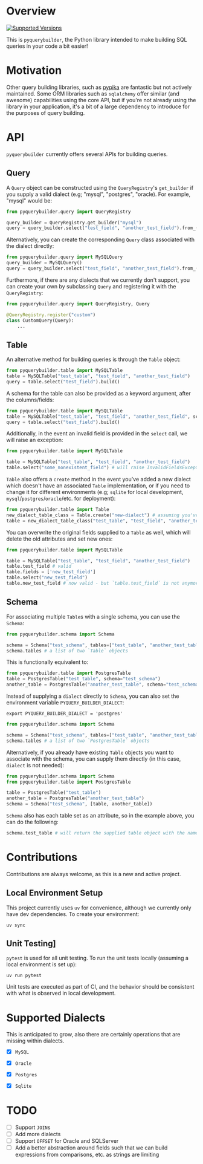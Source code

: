 # Overview
[![Supported Versions](https://img.shields.io/badge/python-3.10%20%7C%203.11%20%7C%203.12%20%7C%203.13-blue)](https://img.shields.io/badge/python-3.9%20%7C%203.10%20%7C%203.11-blue)

This is `pyquerybuilder`, the Python library intended to make building SQL queries in your code a bit easier!


# Motivation
Other query building libraries, such as [pypika](https://github.com/kayak/pypika) are fantastic but not actively maintained. Some ORM libraries such as `sqlalchemy` offer similar (and awesome) capabilities using the core API, but if you're not already using the library in your application, it's a bit of a large dependency to introduce for the purposes of query building.


# API

`pyquerybuilder` currently offers several APIs for building queries.

## Query

A `Query` object can be constructed using the `QueryRegistry`'s `get_builder` if you supply a valid dialect (e.g; "mysql", "postgres", "oracle). For example, "mysql" would be:

```python
from pyquerybuilder.query import QueryRegistry

query_builder = QueryRegistry.get_builder("mysql")
query = query_builder.select("test_field", "another_test_field").from_("test_table").build()
```

Alternatively, you can create the corresponding `Query` class associated with the dialect directly:

```python
from pyquerybuilder.query import MySQLQuery
query_builder = MySQLQuery()
query = query_builder.select("test_field", "another_test_field").from_("test_table").build()
```


Furthermore, if there are any dialects that we currently don't support, you can create your own by subclassing `Query` and registering it with the `QueryRegistry`:

```python
from pyquerybuilder.query import QueryRegistry, Query

@QueryRegistry.register("custom")
class CustomQuery(Query):
    ...
```

## Table
An alternative method for building queries is through the `Table` object:

```python
from pyquerybuilder.table import MySQLTable
table = MySQLTable("test_table", "test_field", "another_test_field")
query = table.select("test_field").build()
```

A schema for the table can also be provided as a keyword argument, after the columns/fields:

```python
from pyquerybuilder.table import MySQLTable
table = MySQLTable("test_table", "test_field", "another_test_field", schema="test_schema")
query = table.select("test_field").build()
```

Additionally, in the event an invalid field is provided in the `select` call, we will raise an exception:

```python
from pyquerybuilder.table import MySQLTable

table = MySQLTable("test_table", "test_field", "another_test_field")
table.select("some_nonexistent_field") # will raise InvalidFieldsException
```

`Table` also offers a `create` method in the event you've added a new dialect which doesn't have an associated `Table` implementation, or if you need to change it for different environments (e.g; `sqlite` for local development, `mysql`/`postgres`/`oracle`/etc. for deployment):

```python
from pyquerybuilder.table import Table
new_dialect_table_class = Table.create("new-dialect") # assuming you've registered "new-dialect" with the `QueryRegistry`
table = new_dialect_table_class("test_table", "test_field", "another_test_field")
```

You can overwrite the original fields supplied to a `Table` as well, which will delete the old attributes and set new ones:

```python
from pyquerybuilder.table import MySQLTable

table = MySQLTable("test_table", "test_field", "another_test_field")
table.test_field # valid
table.fields = ['new_test_field']
table.select("new_test_field")
table.new_test_field # now valid - but `table.test_field` is not anymore
```




## Schema
For associating multiple `Table`s with a single schema, you can use the `Schema`:

```python
from pyquerybuilder.schema import Schema

schema = Schema("test_schema", tables=["test_table", "another_test_table"], dialect="postgres")
schema.tables # a list of two `Table` objects
```

This is functionally equivalent to:

```python
from pyquerybuilder.table import PostgresTable
table = PostgresTable("test_table", schema="test_schema")
another_table = PostgresTable("another_test_table", schema="test_schema")
```

Instead of supplying a `dialect` directly to `Schema`, you can also set the environment variable `PYQUERY_BUILDER_DIALECT`:

```shell
export PYQUERY_BUILDER_DIALECT = 'postgres'
```

```python
from pyquerybuilder.schema import Schema

schema = Schema("test_schema", tables=["test_table", "another_test_table"])
schema.tables # a list of two `PostgresTable` objects
```

Alternatively, if you already have existing `Table` objects you want to associate with the schema, you can supply them directly (in this case, `dialect` is not needed):
```python
from pyquerybuilder.schema import Schema
from pyquerybuilder.table import PostgresTable

table = PostgresTable("test_table")
another_table = PostgresTable("another_test_table")
schema = Schema("test_schema", [table, another_table])
```


`Schema` also has each table set as an attribute, so in the example above, you can do the following:

```python
schema.test_table # will return the supplied table object with the name `"test_table"`
```


# Contributions

Contributions are always welcome, as this is a new and active project.

## Local Environment Setup
This project currently uses `uv` for convenience, although we currently only have dev dependencies. To create your environment:
```shell
uv sync
```

## Unit Testing]
`pytest` is used for all unit testing. To run the unit tests locally (assuming a local environment is set up):
```shell
uv run pytest
```

Unit tests are executed as part of CI, and the behavior should be consistent with what is observed in local development.


# Supported Dialects
This is anticipated to grow, also there are certainly operations that are missing within dialects.
- [X] `MySQL`
- [X] `Oracle`
- [X] `Postgres`
- [X] `Sqlite`


# TODO
- [ ] Support `JOIN`s
- [ ] Add more dialects
- [ ] Support `OFFSET` for Oracle and SQLServer
- [ ] Add a better abstraction around fields such that we can build expressions from comparisons, etc. as strings are limiting
